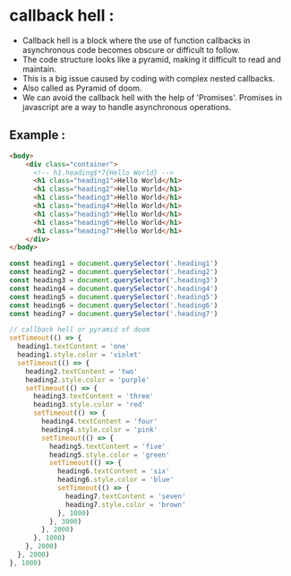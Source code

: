 # callback hell :

- Callback hell is a block where the use of function callbacks in asynchronous code becomes obscure or difficult to follow.
- The code structure looks like a pyramid, making it difficult to read and maintain.
- This is a big issue caused by coding with complex nested callbacks.
- Also called as Pyramid of doom.
- We can avoid the callback hell with the help of 'Promises'. Promises in javascript are a way to handle asynchronous operations.

## Example :

```html
<body>
    <div class="container">
      <!-- h1.heading$*7{Hello World} -->
      <h1 class="heading1">Hello World</h1>
      <h1 class="heading2">Hello World</h1>
      <h1 class="heading3">Hello World</h1>
      <h1 class="heading4">Hello World</h1>
      <h1 class="heading5">Hello World</h1>
      <h1 class="heading6">Hello World</h1>
      <h1 class="heading7">Hello World</h1>
    </div>
</body>
```

```javascript
const heading1 = document.querySelector('.heading1')
const heading2 = document.querySelector('.heading2')
const heading3 = document.querySelector('.heading3')
const heading4 = document.querySelector('.heading4')
const heading5 = document.querySelector('.heading5')
const heading6 = document.querySelector('.heading6')
const heading7 = document.querySelector('.heading7')

// callback hell or pyramid of doom
setTimeout(() => {
  heading1.textContent = 'one'
  heading1.style.color = 'violet'
  setTimeout(() => {
    heading2.textContent = 'two'
    heading2.style.color = 'purple'
    setTimeout(() => {
      heading3.textContent = 'three'
      heading3.style.color = 'red'
      setTimeout(() => {
        heading4.textContent = 'four'
        heading4.style.color = 'pink'
        setTimeout(() => {
          heading5.textContent = 'five'
          heading5.style.color = 'green'
          setTimeout(() => {
            heading6.textContent = 'six'
            heading6.style.color = 'blue'
            setTimeout(() => {
              heading7.textContent = 'seven'
              heading7.style.color = 'brown'
            }, 1000)
          }, 3000)
        }, 2000)
      }, 1000)
    }, 2000)
  }, 2000)
}, 1000)

```

